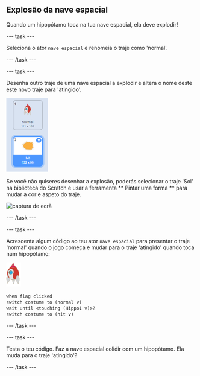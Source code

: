 ## Explosão da nave espacial

Quando um hipopótamo toca na tua nave espacial, ela deve explodir!

\--- task \---

Seleciona o ator ` nave espacial ` e renomeia o traje como 'normal'.

\--- /task \---

\--- task \---

Desenha outro traje de uma nave espacial a explodir e altera o nome deste este novo traje para 'atingido'.

![captura de ecrã](images/invaders-spaceship-costumes.png)

Se você não quiseres desenhar a explosão, poderás selecionar o traje 'Sol' na biblioteca do Scratch e usar a ferramenta ** Pintar uma forma ** para mudar a cor e aspeto do traje.

![captura de ecrã](images/invaders-sun.png)

\--- /task \---

\--- task \---

Acrescenta algum código ao teu ator ` nave espacial ` para presentar o traje 'normal' quando o jogo começa e mudar para o traje 'atingido' quando toca num hipopótamo:

![ator Foguetão](images/rocket-sprite.png)

```blocks3
when flag clicked
switch costume to (normal v)
wait until <touching (Hippo1 v)>?
switch costume to (hit v)
```

\--- /task \---

\--- task \---

Testa o teu código. Faz a nave espacial colidir com um hipopótamo. Ela muda para o traje 'atingido'?

\--- /task \---